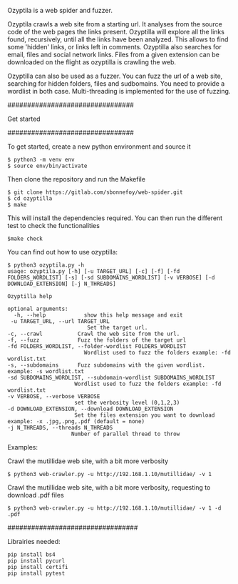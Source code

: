 Ozyptila is a web spider and fuzzer.

Ozyptila crawls a web site from a starting url.
It analyses from the source code of the web pages the links present.
Ozyptilla will explore all the links found, recursively, until all the 
links have been analyzed. This allows to find some 'hidden' links, 
or links left in comments. 
Ozyptilla also searches for email, files and social network links.
Files from a given extension can be downloaded on the flight as ozyptilla is 
crawling the web.

Ozyptilla can also be used as a fuzzer.
You can fuzz the url of a web site, searching for hidden folders, files
and sudbomains.
You need to provide a wordlist in both case.
Multi-threading is implemented for the use of fuzzing.


################################

Get started

################################

To get started, create a new python environment and source it

    $ python3 -m venv env
    $ source env/bin/activate


Then clone the repository and run the Makefile

    $ git clone https://gitlab.com/sbonnefoy/web-spider.git
    $ cd ozyptilla
    $ make

This will install the dependencies required.
You can then run the different test to check the functionalities

    $make check

You can find out how to use ozyptilla:

    $ python3 ozyptila.py -h
    usage: ozyptila.py [-h] [-u TARGET_URL] [-c] [-f] [-fd FOLDERS_WORDLIST] [-s] [-sd SUBDOMAINS_WORDLIST] [-v VERBOSE] [-d DOWNLOAD_EXTENSION] [-j N_THREADS]

    Ozyptilla help

    optional arguments:
      -h, --help            show this help message and exit
     -u TARGET_URL, --url TARGET_URL
                             Set the target url.
    -c, --crawl           Crawl the web site from the url.
    -f, --fuzz            Fuzz the folders of the target url
    -fd FOLDERS_WORDLIST, --folder-wordlist FOLDERS_WORDLIST
                            Wordlist used to fuzz the folders example: -fd wordlist.txt
    -s, --subdomains      Fuzz subdomains with the given wordlist. example: -s wordlist.txt
    -sd SUBDOMAINS_WORDLIST, --subdomain-wordlist SUBDOMAINS_WORDLIST
                         Wordlist used to fuzz the folders example: -fd wordlist.txt
    -v VERBOSE, --verbose VERBOSE
                         set the verbosity level (0,1,2,3)
    -d DOWNLOAD_EXTENSION, --download DOWNLOAD_EXTENSION
                         Set the files extension you want to download example: -x .jpg,.png,.pdf (default = none)
    -j N_THREADS, --threads N_THREADS
                        Number of parallel thread to throw



Examples:

Crawl the mutillidae web site, with a bit more verbosity

    $ python3 web-crawler.py -u http://192.168.1.10/mutillidae/ -v 1

Crawl the mutillidae web site, with a bit more verbosity, requesting to
download .pdf files

    $ python3 web-crawler.py -u http://192.168.1.10/mutillidae/ -v 1 -d .pdf

#################################

Librairies needed:

    pip install bs4
    pip install pycurl
    pip install certifi
    pip install pytest



